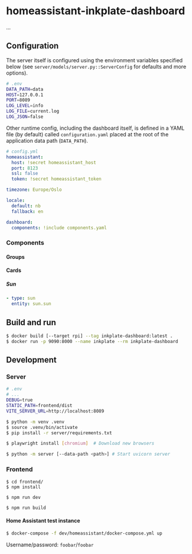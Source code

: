 # homeassistant-inkplate-dashboard

...

## Configuration

The server itself is configured using the environment variables specified below (see `server/models/server.py::ServerConfig` for defaults and more options).

```sh
# .env
DATA_PATH=data
HOST=127.0.0.1
PORT=8089
LOG_LEVEL=info
LOG_FILE=current.log
LOG_JSON=false
```

Other runtime config, including the dashboard itself, is defined in a YAML file (by default) called `configuration.yaml` placed at the root of the application data path (`DATA_PATH`).

```yml
# config.yml
homeassistant:
  host: !secret homeassistant_host
  port: 8123
  ssl: false
  token: !secret homeassistant_token

timezone: Europe/Oslo

locale:
  default: nb
  fallback: en

dashboard:
  components: !include components.yaml
```

### Components

#### Groups

#### Cards

##### Sun

```yaml
- type: sun
  entity: sun.sun
```

## Build and run

```sh
$ docker build [--target rpi] --tag inkplate-dashboard:latest .
$ docker run -p 9090:8000 --name inkplate --rm inkplate-dashboard
```


## Development

### Server

```sh
# .env
# ...
DEBUG=true
STATIC_PATH=frontend/dist
VITE_SERVER_URL=http://localhost:8089
```

```sh
$ python -m venv .venv
$ source .venv/bin/activate
$ pip install -r server/requirements.txt

$ playwright install [chromium]  # Download new browsers

$ python -m server [--data-path <path>] # Start uvicorn server
```

### Frontend

```
$ cd frontend/
$ npm install

$ npm run dev

$ npm run build
```

#### Home Assistant test instance

```sh
$ docker-compose -f dev/homeassistant/docker-compose.yml up
```

Username/password: `foobar`/`foobar`
